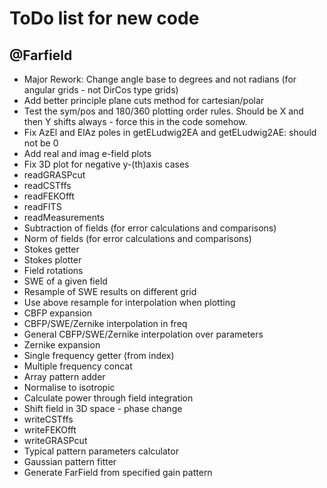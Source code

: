 # ToDo list for new code

## @Farfield
- Major Rework: Change angle base to degrees and not radians (for angular grids - not DirCos type grids)
- Add better principle plane cuts method for cartesian/polar
- Test the sym/pos and 180/360 plotting order rules.  Should be X and then Y shifts always - force this in the code somehow.
- Fix AzEl and ElAz poles in getELudwig2EA and getELudwig2AE: should not be 0
- Add real and imag e-field plots
- Fix 3D plot for negative y-(th)axis cases
- readGRASPcut
- readCSTffs
- readFEKOfft
- readFITS
- readMeasurements
- Subtraction of fields (for error calculations and comparisons)
- Norm of fields (for error calculations and comparisons)
- Stokes getter
- Stokes plotter
- Field rotations
- SWE of a given field
- Resample of SWE results on different grid
- Use above resample for interpolation when plotting
- CBFP expansion
- CBFP/SWE/Zernike interpolation in freq
- General CBFP/SWE/Zernike interpolation over parameters
- Zernike expansion
- Single frequency getter (from index)
- Multiple frequency concat
- Array pattern adder
- Normalise to isotropic
- Calculate power through field integration
- Shift field in 3D space - phase change
- writeCSTffs
- writeFEKOfft
- writeGRASPcut
- Typical pattern parameters calculator
- Gaussian pattern fitter
- Generate FarField from specified gain pattern

